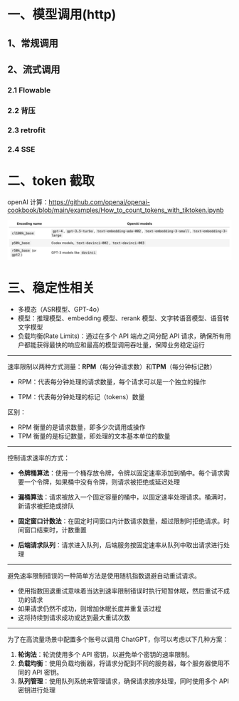 # 一、模型调用(http)

## 1、常规调用





## 2、流式调用

### 2.1 Flowable



### 2.2 背压



### 2.3 retrofit



### 2.4 SSE





# 二、token 截取

openAI 计算：https://github.com/openai/openai-cookbook/blob/main/examples/How_to_count_tokens_with_tiktoken.ipynb

<img src="../../pics/llm/llm_46.png">

# 三、稳定性相关

- 多模态（ASR模型、GPT-4o）
- 模型：推理模型、embedding 模型、rerank 模型、文字转语音模型、语音转文字模型
- 负载均衡(Rate Limits)：通过在多个 API 端点之间分配 API 请求，确保所有用户都能获得最快的响应和最高的模型调用吞吐量，保障业务稳定运行

---

速率限制以两种方式测量：**RPM**（每分钟请求数）和**TPM**（每分钟标记数）

- RPM：代表每分钟处理的请求数量，每个请求可以是一个独立的操作

- TPM：代表每分钟处理的标记（tokens）数量

区别：

- RPM 衡量的是请求数量，即多少次调用或操作
- TPM 衡量的是标记数量，即处理的文本基本单位的数量

---

控制请求速率的方式：

- **令牌桶算法**：使用一个桶存放令牌，令牌以固定速率添加到桶中。每个请求需要一个令牌，如果桶中没有令牌，则请求被拒绝或延迟处理
- **漏桶算法**：请求被放入一个固定容量的桶中，以固定速率处理请求。桶满时，新请求被拒绝或排队

- **固定窗口计数法**：在固定时间窗口内计数请求数量，超过限制时拒绝请求。时间窗口结束时，计数重置
- **后端请求队列**：请求进入队列，后端服务按固定速率从队列中取出请求进行处理

---

避免速率限制错误的一种简单方法是使用随机指数退避自动重试请求。

- 使用指数回退重试意味着当达到速率限制错误时执行短暂休眠，然后重试不成功的请求
- 如果请求仍然不成功，则增加休眠长度并重复该过程
- 这将持续到请求成功或达到最大重试次数

---

为了在高流量场景中配置多个账号以调用 ChatGPT，你可以考虑以下几种方案：

1. **轮询法**：轮流使用多个 API 密钥，以避免单个密钥的速率限制。
2. **负载均衡**：使用负载均衡器，将请求分配到不同的服务器，每个服务器使用不同的 API 密钥。
3. **队列管理**：使用队列系统来管理请求，确保请求按序处理，同时使用多个 API 密钥进行处理